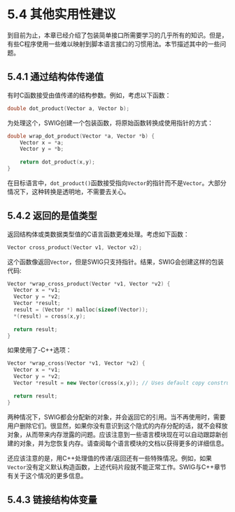 # 5.4 其他实用性建议

到目前为止，本章已经介绍了包装简单接口所需要学习的几乎所有的知识。但是，有些C程序使用一些难以映射到脚本语言接口的习惯用法。本节描述其中的一些问题。

## 5.4.1 通过结构体传递值

有时C函数接受由值传递的结构参数。例如，考虑以下函数：

```c
double dot_product(Vector a, Vector b);
```

为处理这个，SWIG创建一个包装函数，将原始函数转换成使用指针的方式：

```c++
double wrap_dot_product(Vector *a, Vector *b) {
	Vector x = *a;
 	Vector y = *b;
  
	return dot_product(x,y);
}
```

在目标语言中，`dot_product()`函数接受指向`Vector`的指针而不是`Vector`。大部分情况下，这种转换是透明地，不需要去关心。

## 5.4.2 返回的是值类型

返回结构体或类数据类型值的C语言函数更难处理。考虑如下函数：

```c++
Vector cross_product(Vector v1, Vector v2);
```

这个函数像返回`Vector`，但是SWIG只支持指针。结果，SWIG会创建这样的包装代码:

```c++
Vector *wrap_cross_product(Vector *v1, Vector *v2) {
  Vector x = *v1;
  Vector y = *v2;
  Vector *result;
  result = (Vector *) malloc(sizeof(Vector));
  *(result) = cross(x,y);
  
  return result;
}
```

如果使用了-C++选项：

```c++
Vector *wrap_cross(Vector *v1, Vector *v2) {
  Vector x = *v1;
  Vector y = *v2;
  Vector *result = new Vector(cross(x,y)); // Uses default copy constructor
  
  return result;
}
```

两种情况下，SWIG都会分配新的对象，并会返回它的引用。当不再使用时，需要用户删除它们。很显然，如果你没有意识到这个隐式的内存分配的话，就不会释放对象，从而带来内存泄露的问题。应该注意到一些语言模块现在可以自动跟踪新创建的对象，并为您恢复内存。请查阅每个语言模块的文档以获得更多的详细信息。

还应该注意的是，用C++处理值的传递/返回还有一些特殊情况。例如，如果`Vector`没有定义默认构造函数，上述代码片段就不能正常工作。SWIG与C++章节有关于这个情况的更多信息。

## 5.4.3 链接结构体变量

